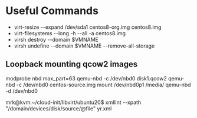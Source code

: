 # Useful Commands

- virt-resize --expand /dev/sda1 centos8-org.img centos8.img
- virt-filesystems --long -h --all -a centos8.img
- virsh destroy --domain $VMNAME
- virsh undefine --domain $VMNAME --remove-all-storage

## Loopback mounting qcow2 images

modprobe nbd max_part=63
qemu-nbd -c /dev/nbd0 disk1.qcow2
qemu-nbd -c /dev/nbd0 centos-source.img
mount /dev/nbd0p1 /media/
qemu-nbd -d /dev/nbd0


mrk@kvm:~/cloud-init/libvirt/ubuntu20$ xmllint --xpath "/domain/devices/disk/source/@file" yr.xml 
